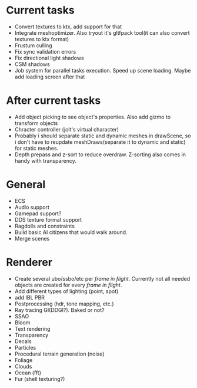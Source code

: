 # Current tasks
* Convert textures to ktx, add support for that
* Integrate meshoptimizer. Also tryout it's gltfpack tool(it can also convert textures to ktx format)
* Frustum culling
* Fix sync validation errors
* Fix directional light shadows
* CSM shadows
* Job system for parallel tasks execution. Speed up scene loading. Maybe add loading screen after that

# After current tasks
* Add object picking to see object's properties. Also add gizmo to transform objects
* Chracter controller (jolt's virtual character)
* Probably i should separate static and dynamic meshes in drawScene, so i don't have to reupdate meshDraws(separate it to dynamic and static) for static meshes.
* Depth prepass and z-sort to reduce overdraw. Z-sorting also comes in handy with transparency.

# General
* ECS
* Audio support
* Gamepad support?
* DDS texture format support
* Ragdolls and constraints
* Build basic AI citizens that would walk around.
* Merge scenes

# Renderer
* Create several ubo/ssbo/etc per *frame in flight*. Currently not all needed objects are created for every *frame in flight*.
* Add different types of lighting (point, spot)
* add IBL PBR
* Postprocessing (hdr, tone mapping, etc.)
* Ray tracing GI(DDGI?). Baked or not?
* SSAO
* Bloom
* Text rendering
* Transparency
* Decals
* Particles
* Procedural terrain generation (noise)
* Foliage
* Clouds
* Ocean (fft)
* Fur (shell texturing?)
